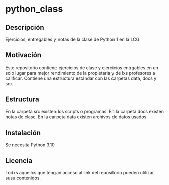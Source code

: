 # python_class
## Descripción
Ejercicios, entregables y notas de la clase de Python 1 en la LCG.
## Motivación
Este repositorio contiene ejercicios de clase y ejercicios entrgables en un solo lugar para mejor rendimiento de la propietaria y de lxs profesores a calificar. 
Contiene una estructura estándar con las carpetas data, docs y src. 
## Estructura
En la carpeta src existen los scripts o programas.
En la carpeta docs existen notas de clase.
En la carpeta data existen archivos de datos usados.
## Instalación
Se necesita Python 3.10
## Licencia
Todxs aquellxs que tengan acceso al link del repositorio pueden utilizar susu contenidos.